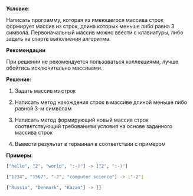**Условие**:

Написать программу, которая из имеющегося массива строк формирует массив из строк, длина которых меньше либо равна 3 символа. Первоначальный массив можно ввести с клавиатуры, либо задать на старте выполнения алгоритма. 

**Рекомендации**

При решении не рекомендуется пользоваться коллекциями, лучше обойтись исключительно массивами.

**Решение**:

1. Задать массив из строк

2. Написать метод нахождения строк в массиве длиной меньше либо равной 3-м символам

3. Написать метод формирующий новый массив строк соответствующий требованиям условия на основе заданного массива строк

4. Вывести результат в терминал в соответствии с примером

**Примеры**:

```sh
["hello", "2", "world", ":-)"] -> ["2", ":-)"]

["1234", "1567", "-2", "computer science"] -> ["-2"]

["Russia", "Denmark", "Kazan"] -> []
```